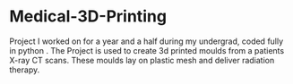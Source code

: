 # Medical-3D-Printing
Project I worked on for a year and a half during my undergrad, coded fully in python . The Project is used to create 3d printed moulds from a patients X-ray CT scans. These moulds lay on plastic mesh and deliver radiation therapy.



